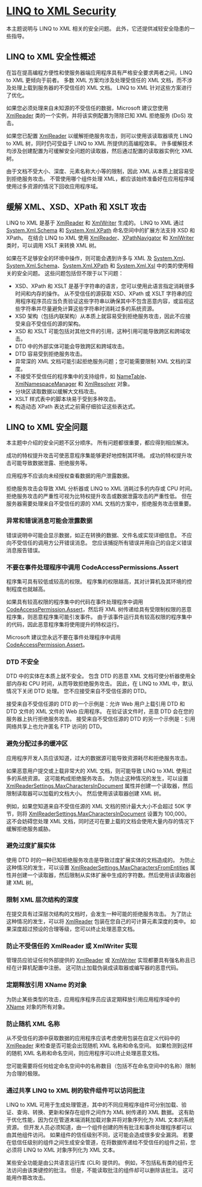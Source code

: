 # [LINQ to XML Security](https://docs.microsoft.com/enus/dotnet/csharp/programmingguide/concepts/linq/linqtoxmlsecurity)

本主题说明与 LINQ to XML 相关的安全问题。 此外，它还提供减轻安全隐患的一些指导。

## LINQ to XML 安全性概述

在旨在提高编程方便性和使服务器端应用程序具有严格安全要求两者之间，LINQ to XML 更倾向于前者。 多数 XML 方案均涉及处理受信任的 XML 文档，而不涉及处理上载到服务器的不受信任的 XML 文档。 LINQ to XML 针对这些方案进行了优化。

如果您必须处理来自未知源的不受信任的数据，Microsoft 建议您使用 [XmlReader](https://docs.microsoft.com/zh-cn/dotnet/api/system.xml.xmlreader) 类的一个实例，并将该实例配置为筛除已知 XML 拒绝服务 (DoS) 攻击。

如果您已配置 [XmlReader](https://docs.microsoft.com/zh-cn/dotnet/api/system.xml.xmlreader) 以缓解拒绝服务攻击，则可以使用该读取器填充 LINQ to XML 树，同时仍可受益于 LINQ to XML 所提供的高编程效率。 许多缓解技术均涉及创建配置为可缓解安全问题的读取器，然后通过配置的读取器实例化 XML 树。

由于文档不受大小、深度、元素名称大小等的限制，因此 XML 从本质上就容易受到拒绝服务攻击。 不管使用哪个组件处理 XML，都应该始终准备好在应用程序域使用过多资源的情况下回收应用程序域。

## 缓解 XML、XSD、XPath 和 XSLT 攻击

LINQ to XML 是基于 [XmlReader](https://docs.microsoft.com/zh-cn/dotnet/api/system.xml.xmlreader) 和 [XmlWriter](https://docs.microsoft.com/zh-cn/dotnet/api/system.xml.xmlwriter) 生成的。 LINQ to XML 通过 [System.Xml.Schema](https://docs.microsoft.com/zh-cn/dotnet/api/system.xml.schema) 和 [System.Xml.XPath](https://docs.microsoft.com/zh-cn/dotnet/api/system.xml.xpath) 命名空间中的扩展方法支持 XSD 和 XPath。 在结合 LINQ to XML 使用 [XmlReader](https://docs.microsoft.com/zh-cn/dotnet/api/system.xml.xmlreader)、[XPathNavigator](https://docs.microsoft.com/zh-cn/dotnet/api/system.xml.xpath.xpathnavigator) 和 [XmlWriter](https://docs.microsoft.com/zh-cn/dotnet/api/system.xml.xmlwriter) 类时，可以调用 XSLT 来转换 XML 树。

如果在不足够安全的环境中操作，则可能会遇到许多与 XML 及 [System.Xml](https://docs.microsoft.com/zh-cn/dotnet/api/system.xml)、[System.Xml.Schema](https://docs.microsoft.com/zh-cn/dotnet/api/system.xml.schema)、[System.Xml.XPath](https://docs.microsoft.com/zh-cn/dotnet/api/system.xml.xpath) 和 [System.Xml.Xsl](https://docs.microsoft.com/zh-cn/dotnet/api/system.xml.xsl) 中的类的使用相关的安全问题。 这些问题包括但不限于以下问题：

- XSD、XPath 和 XSLT 是基于字符串的语言，您可以使用此语言指定消耗很多时间和内存的操作。 从不受信任的源获取 XSD、XPath 或 XSLT 字符串的应用程序程序员应当负责验证这些字符串以确保其中不包含恶意内容，或监视这些字符串并尽量避免计算这些字符串时消耗过多的系统资源。
- XSD 架构（包括内联架构）从本质上就容易受到拒绝服务攻击，因此不应接受来自不受信任的源的架构。
- XSD 和 XSLT 可能包括对其他文件的引用，这种引用可能导致跨区和跨域攻击。
- DTD 中的外部实体可能会导致跨区和跨域攻击。
- DTD 容易受到拒绝服务攻击。
- 异常深的 XML 文档可能引起拒绝服务问题；您可能需要限制 XML 文档的深度。
- 不接受不受信任的程序集中的支持组件，如 [NameTable](https://docs.microsoft.com/zh-cn/dotnet/api/system.xml.nametable)、[XmlNamespaceManager](https://docs.microsoft.com/zh-cn/dotnet/api/system.xml.xmlnamespacemanager) 和 [XmlResolver](https://docs.microsoft.com/zh-cn/dotnet/api/system.xml.xmlresolver) 对象。
- 分块区读取数据以缓解大文档攻击。
- XSLT 样式表中的脚本块易于受到多种攻击。
- 构造动态 XPath 表达式之前需仔细验证这些表达式。

## LINQ to XML 安全问题

本主题中介绍的安全问题不区分顺序。 所有问题都很重要，都应得到相应解决。

成功的特权提升攻击可使恶意程序集能够更好地控制其环境。 成功的特权提升攻击可能导致数据泄露、拒绝服务等。

应用程序不应该向未经授权查看数据的用户泄露数据。

拒绝服务攻击会导致 XML 分析器或 LINQ to XML 消耗过多的内存或 CPU 时间。 拒绝服务攻击的严重性可视为比特权提升攻击或数据泄露攻击的严重性低。 但在服务器需要处理来自不受信任的源的 XML 文档的方案中，拒绝服务攻击很重要。

### 异常和错误消息可能会泄露数据

错误说明中可能会显示数据，如正在转换的数据、文件名或实现详细信息。 不应向不受信任的调用方公开错误消息。 您应该捕捉所有错误并用自己的自定义错误消息报告错误。

### 不要在事件处理程序中调用 CodeAccessPermissions.Assert

程序集可具有较低或较高的权限。 程序集的权限越高，其对计算机及其环境的控制程度也就越高。

如果具有较高权限的程序集中的代码在事件处理程序中调用 [CodeAccessPermission.Assert](https://docs.microsoft.com/zh-cn/dotnet/api/system.security.codeaccesspermission.assert)，然后将 XML 树传递给具有受限制权限的恶意程序集，则恶意程序集可能引发事件。 由于该事件运行具有较高权限的程序集中的代码，因此恶意程序集将使用提升的特权运行。

Microsoft 建议您永远不要在事件处理程序中调用 [CodeAccessPermission.Assert](https://docs.microsoft.com/zh-cn/dotnet/api/system.security.codeaccesspermission.assert)。

### DTD 不安全

DTD 中的实体在本质上就不安全。 包含 DTD 的恶意 XML 文档可使分析器使用全部内存和 CPU 时间，从而导致拒绝服务攻击。 因此，在 LINQ to XML 中，默认情况下关闭 DTD 处理。 您不应接受来自不受信任源的 DTD。

接受来自不受信任源的 DTD 的一个示例是：允许 Web 用户上载引用 DTD 和 DTD 文件的 XML 文件的 Web 应用程序。 在验证该文件时，恶意 DTD 会在您的服务器上执行拒绝服务攻击。 接受来自不受信任源的 DTD 的另一个示例是：引用网络共享上也允许匿名 FTP 访问的 DTD。

### 避免分配过多的缓冲区

应用程序开发人员应该知道，过大的数据源可能导致资源耗尽和拒绝服务攻击。

如果恶意用户提交或上载非常大的 XML 文档，则可能导致 LINQ to XML 使用过多的系统资源。 这可能构成拒绝服务攻击。 为防止这种情况的发生，可以设置 [XmlReaderSettings.MaxCharactersInDocument](https://docs.microsoft.com/zh-cn/dotnet/api/system.xml.xmlreadersettings.maxcharactersindocument) 属性并创建一个读取器，然后限制读取器可以加载的文档大小。 然后使用该读取器创建 XML 树。

例如，如果您知道来自不受信任源的 XML 文档的预计最大大小不会超过 50K 字节，则将 [XmlReaderSettings.MaxCharactersInDocument](https://docs.microsoft.com/zh-cn/dotnet/api/system.xml.xmlreadersettings.maxcharactersindocument) 设置为 100,000。 这不会妨碍您处理 XML 文档，同时还可在要上载的文档会使用大量内存的情况下缓解拒绝服务威胁。

### 避免过度扩展实体

使用 DTD 时的一种已知拒绝服务攻击是导致过度扩展实体的文档造成的。 为防止这种情况的发生，可以设置 [XmlReaderSettings.MaxCharactersFromEntities](https://docs.microsoft.com/zh-cn/dotnet/api/system.xml.xmlreadersettings.maxcharactersfromentities) 属性并创建一个读取器，然后限制从实体扩展中生成的字符数。然后使用该读取器创建 XML 树。

### 限制 XML 层次结构的深度

在提交具有过深层次结构的文档时，会发生一种可能的拒绝服务攻击。 为了防止这种情况的发生，可以将 [XmlReader](https://docs.microsoft.com/zh-cn/dotnet/api/system.xml.xmlreader) 包装在您自己的可计算元素深度的类中。 如果深度超过预设的合理等级，您可以终止处理恶意文档。

### 防止不受信任的 XmlReader 或 XmlWriter 实现

管理员应验证任何外部提供的 [XmlReader](https://docs.microsoft.com/zh-cn/dotnet/api/system.xml.xmlreader) 或 [XmlWriter](https://docs.microsoft.com/zh-cn/dotnet/api/system.xml.xmlwriter) 实现都要具有强名称且已经在计算机配置中注册。 这可防止加载伪装成读取器或编写器的恶意代码。

### 定期释放引用 XName 的对象

为防止某些类型的攻击，应用程序程序员应该定期释放引用应用程序域中的 [XName](https://docs.microsoft.com/zh-cn/dotnet/api/system.xml.linq.xname) 对象的所有对象。

### 防止随机 XML 名称

从不受信任的源中获取数据的应用程序应该考虑使用包装在自定义代码中的 [XmlReader](https://docs.microsoft.com/zh-cn/dotnet/api/system.xml.xmlreader) 来检查是否可能会出现随机 XML 名称和命名空间。 如果检测到这样的随机 XML 名称和命名空间，则应用程序可以终止处理恶意文档。

您可能需要将任何给定命名空间中的名称数目（包括不在命名空间中的名称）限制为合理的极限。

### 通过共享 LINQ to XML 树的软件组件可以访问批注

LINQ to XML 可用于生成处理管道，其中的不同应用程序组件可分别加载、验证、查询、转换、更新和保存在组件之间作为 XML 树传递的 XML 数据。 这有助于优化性能，因为仅在管道末端消耗加载对象并将对象序列化为 XML 文本的系统资源。 但开发人员必须知道，由一个组件创建的所有批注和事件处理程序都可以由其他组件访问。 如果组件的信任级别不同，这可能会造成很多安全漏洞。 若要在低信任级别的组件之间生成安全管道，在将数据传递给不受信任的组件之前，您必须将 LINQ to XML 对象序列化为 XML 文本。

某些安全功能是由公共语言运行库 (CLR) 提供的。 例如，不包括私有类的组件无法访问由该类键控的批注。 但是，不能读取批注的组件却可以删除该批注。 这可能用作篡改攻击。